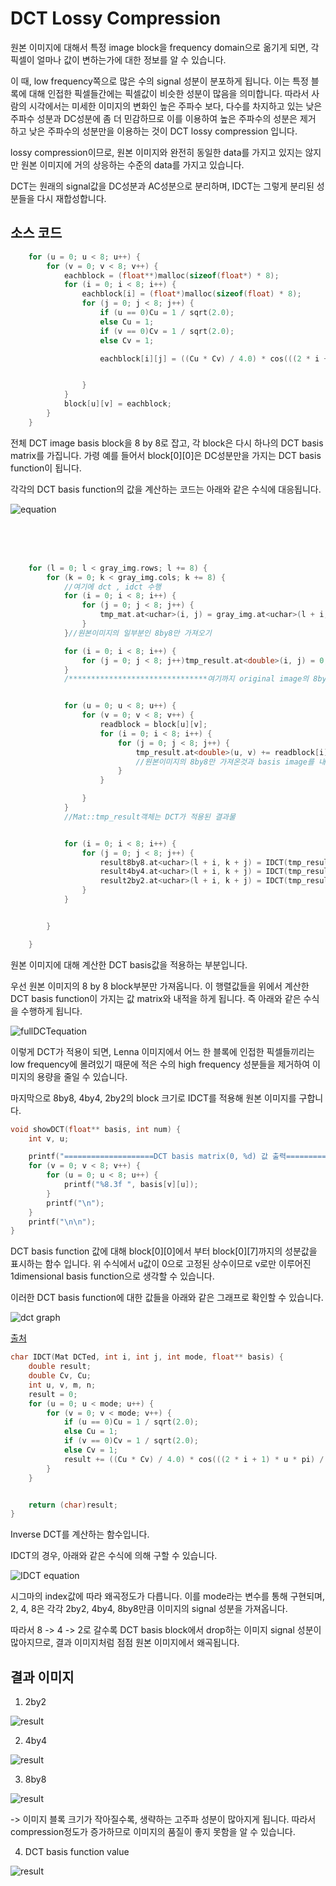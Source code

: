 # DCT Lossy Compression

원본 이미지에 대해서 특정 image block을 frequency domain으로 옮기게 되면, 각 픽셀이 얼마나 값이 변하는가에 대한 정보를 알 수 있습니다.

이 때, low frequency쪽으로 많은 수의 signal 성분이 분포하게 됩니다. 
이는 특정 블록에 대해 인접한 픽셀들간에는 픽셀값이 비슷한 성분이 많음을 의미합니다. 따라서 사람의 시각에서는 미세한 이미지의 변화인 높은 주파수 보다, 다수를 차지하고 있는
낮은 주파수 성분과 DC성분에 좀 더 민감하므로 이를 이용하여 높은 주파수의 성분은 제거 하고 낮은 주파수의 성분만을 이용하는 것이 DCT lossy compression 입니다.

lossy compression이므로, 원본 이미지와 완전히 동일한 data를 가지고 있지는 않지만 원본 이미지에 거의 상응하는 수준의 data를 가지고 있습니다.

DCT는 원래의 signal값을 DC성분과 AC성분으로 분리하며, IDCT는 그렇게 분리된 성분들을 다시 재합성합니다.

## 소스 코드

```cpp
	for (u = 0; u < 8; u++) {
		for (v = 0; v < 8; v++) {
			eachblock = (float**)malloc(sizeof(float*) * 8);
			for (i = 0; i < 8; i++) {
				eachblock[i] = (float*)malloc(sizeof(float) * 8);
				for (j = 0; j < 8; j++) {
					if (u == 0)Cu = 1 / sqrt(2.0);
					else Cu = 1;
					if (v == 0)Cv = 1 / sqrt(2.0);
					else Cv = 1;

					eachblock[i][j] = ((Cu * Cv) / 4.0) * cos(((2 * i + 1) * u * pi) / 16.0) * cos(((2 * j + 1) * v * pi) / 16.0);


				}
			}
			block[u][v] = eachblock;
		}
	}
```
전체 DCT image basis block을 8 by 8로 잡고, 각 block은 다시 하나의 DCT basis matrix를 가집니다.
가령 예를 들어서 block[0][0]은 DC성분만을 가지는 DCT basis function이 됩니다.

각각의 DCT basis function의 값을 계산하는 코드는 아래와 같은 수식에 대응됩니다.

![equation](./image/basis_function.png)

<br>
<br>
<br>

```cpp
	for (l = 0; l < gray_img.rows; l += 8) {
		for (k = 0; k < gray_img.cols; k += 8) {
			//여기에 dct , idct 수행
			for (i = 0; i < 8; i++) {
				for (j = 0; j < 8; j++) {
					tmp_mat.at<uchar>(i, j) = gray_img.at<uchar>(l + i, k + j);
				}
			}//원본이미지의 일부분인 8by8만 가져오기

			for (i = 0; i < 8; i++) {
				for (j = 0; j < 8; j++)tmp_result.at<double>(i, j) = 0;//주파수 도메인 결과값을 담을 임시 배열을 초기화
			}
			/*******************************여기까지 original image의 8by8 매트릭스 추출********************************/


			for (u = 0; u < 8; u++) {
				for (v = 0; v < 8; v++) {
					readblock = block[u][v];
					for (i = 0; i < 8; i++) {
						for (j = 0; j < 8; j++) {
							tmp_result.at<double>(u, v) += readblock[i][j] * tmp_mat.at<uchar>(i, j);
							//원본이미지의 8by8만 가져온것과 basis image를 내적
						}
					}

				}
			}
			//Mat::tmp_result객체는 DCT가 적용된 결과물


			for (i = 0; i < 8; i++) {
				for (j = 0; j < 8; j++) {
					result8by8.at<uchar>(l + i, k + j) = IDCT(tmp_result, i, j, 8, block[i][j]);
					result4by4.at<uchar>(l + i, k + j) = IDCT(tmp_result, i, j, 4, block[i][j]);
					result2by2.at<uchar>(l + i, k + j) = IDCT(tmp_result, i, j, 2, block[i][j]);
				}
			}


		}

	}
```
원본 이미지에 대해 계산한 DCT basis값을 적용하는 부분입니다.

우선 원본 이미지의 8 by 8 block부분만 가져옵니다. 이 행렬값들을 위에서 계산한 DCT basis function이 가지는 값 matrix와
내적을 하게 됩니다. 즉 아래와 같은 수식을 수행하게 됩니다.

![fullDCTequation](./image/fullequation.png)

이렇게 DCT가 적용이 되면, Lenna 이미지에서 어느 한 블록에 인접한 픽셀들끼리는 low frequency에 몰려있기 때문에 적은 수의 high frequency
성분들을 제거하여 이미지의 용량을 줄일 수 있습니다.

마지막으로 8by8, 4by4, 2by2의 block 크기로 IDCT를 적용해 원본 이미지를 구합니다. 


```cpp
void showDCT(float** basis, int num) {
	int v, u;

	printf("====================DCT basis matrix(0, %d) 값 출력====================\n", num);
	for (v = 0; v < 8; v++) {
		for (u = 0; u < 8; u++) {
			printf("%8.3f ", basis[v][u]);
		}
		printf("\n");
	}
	printf("\n\n");
}
```
DCT basis function 값에 대해 block[0][0]에서 부터 block[0][7]까지의 성분값을 표시하는 함수 입니다.
위 수식에서 u값이 0으로 고정된 상수이므로 v로만 이루어진 1dimensional basis function으로 생각할 수 있습니다.

이러한 DCT basis function에 대한 값들을 아래와 같은 그래프로 확인할 수 있습니다.

![dct graph](https://unix4lyfe.org/dct-1d/basis.png)

[출처](https://unix4lyfe.org/dct-1d)


```cpp
char IDCT(Mat DCTed, int i, int j, int mode, float** basis) {
	double result;
	double Cv, Cu;
	int u, v, m, n;
	result = 0;
	for (u = 0; u < mode; u++) {
		for (v = 0; v < mode; v++) {
			if (u == 0)Cu = 1 / sqrt(2.0);
			else Cu = 1;
			if (v == 0)Cv = 1 / sqrt(2.0);
			else Cv = 1;
			result += ((Cu * Cv) / 4.0) * cos(((2 * i + 1) * u * pi) / 16.0) * cos(((2 * j + 1) * v * pi) / 16.0) * DCTed.at<double>(u, v);
		}
	}


	return (char)result;
}
```
Inverse DCT를 계산하는 함수입니다.

IDCT의 경우, 아래와 같은 수식에 의해 구할 수 있습니다.

![IDCT equation](./image/idct_equation.png)

시그마의 index값에 따라 왜곡정도가 다릅니다.
이를 mode라는 변수를 통해 구현되며, 2, 4, 8은 각각 2by2, 4by4, 8by8만큼 이미지의 signal 성분을 가져옵니다.

따라서 8 -> 4 -> 2로 갈수록 DCT basis block에서 drop하는 이미지 signal 성분이 많아지므로, 결과 이미지처럼 점점 원본 이미지에서 왜곡됩니다.

## 결과 이미지

1. 2by2

![result](./image/2by2.jpg)

2. 4by4

![result](./image/4by4.jpg)

3. 8by8

![result](./image/8by8.jpg)

-> 이미지 블록 크기가 작아질수록, 생략하는 고주파 성분이 많아지게 됩니다. 따라서 compression정도가 증가하므로 이미지의 품질이 좋지
못함을 알 수 있습니다.

4. DCT basis function value

![result](./image/result_command.JPG)